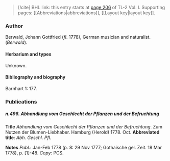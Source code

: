 > [!cite] BHL link: this entry starts at [page 206](https://www.biodiversitylibrary.org/item/103414#page/254/mode/1up) of TL-2 Vol. I.
> Supporting pages: [[Abbreviations|abbreviations]], [[Layout key|layout key]].

### Author

Berwald, Johann Gottfried (*fl*. 1778), German musician and naturalist. (*Berwald*).

#### Herbarium and types

Unknown.

#### Bibliography and biography

Barnhart 1: 177.

### Publications

##### n.496. Abhandlung vom Geschlecht der Pflanzen und der Befruchtung

**Title**
*Abhandlung vom Geschlecht der Pflanzen und der Befruchtung*. Zum Nutzen der Blumen-Liebhaber. Hamburg (Herold) 1778. Oct.
**Abbreviated title**: *Abh. Geschl. Pfl.*

**Notes**
*Publ*.: Jan-Feb 1778 (p. 8: 29 Nov 1777; Gothaische gel. Zeit. 18 Mar 1778), p. \[1\]-48.
*Copy*: PCS.

